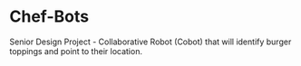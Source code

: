 # Chef-Bots
Senior Design Project - Collaborative Robot (Cobot) that will identify burger toppings and point to their location.
